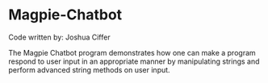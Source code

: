 # Magpie-Chatbot

Code written by: Joshua Ciffer

The Magpie Chatbot program demonstrates how one can make a program respond to user input in an appropriate manner by manipulating strings and 
perform advanced string methods on user input.
